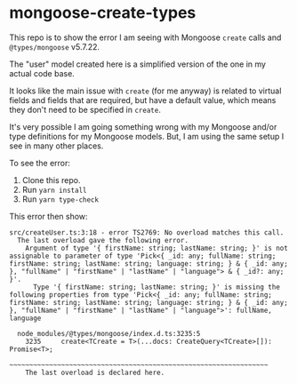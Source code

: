 # mongoose-create-types

This repo is to show the error I am seeing with Mongoose `create` calls and `@types/mongoose` v5.7.22.

The "user" model created here is a simplified version of the one in my actual code base.

It looks like the main issue with `create` (for me anyway) is related to virtual fields and fields that are required, but have a default value, which means they don't need to be specified in `create`.

It's very possible I am going something wrong with my Mongoose and/or type definitions for my Mongoose models.  But, I am using the same setup I see in many other places.

To see the error:

1. Clone this repo.
2. Run `yarn install`
3. Run `yarn type-check`

This error then show:

```
src/createUser.ts:3:18 - error TS2769: No overload matches this call.
  The last overload gave the following error.
    Argument of type '{ firstName: string; lastName: string; }' is not assignable to parameter of type 'Pick<{ _id: any; fullName: string; firstName: string; lastName: string; language: string; } & { _id: any; }, "fullName" | "firstName" | "lastName" | "language"> & { _id?: any; }'.
      Type '{ firstName: string; lastName: string; }' is missing the following properties from type 'Pick<{ _id: any; fullName: string; firstName: string; lastName: string; language: string; } & { _id: any; }, "fullName" | "firstName" | "lastName" | "language">': fullName, language

  node_modules/@types/mongoose/index.d.ts:3235:5
    3235     create<TCreate = T>(...docs: CreateQuery<TCreate>[]): Promise<T>;
             ~~~~~~~~~~~~~~~~~~~~~~~~~~~~~~~~~~~~~~~~~~~~~~~~~~~~~~~~~~~~~~~~~
    The last overload is declared here.
```

